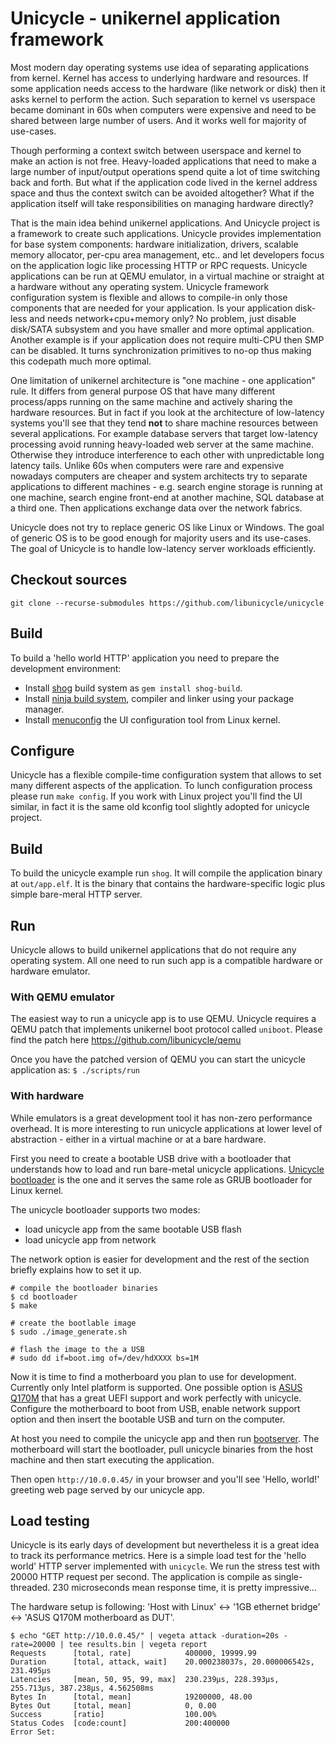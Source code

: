 # Unicycle - unikernel application framework

Most modern day operating systems use idea of separating applications from kernel. Kernel has access to underlying hardware and resources. If some application needs access to the hardware (like network or disk) then it asks kernel to perform the action. Such separation to kernel vs userspace became dominant in 60s when computers were expensive and need to be shared between large number of users. And it works well for majority of use-cases.

Though performing a context switch between userspace and kernel to make an action is not free. Heavy-loaded applications that need to make a large number of input/output operations spend quite a lot of time switching back and forth. But what if the application code lived in the kernel address space and thus the context switch can be avoided altogether? What if the application itself will take responsibilities on managing hardware directly?

That is the main idea behind unikernel applications. And Unicycle project is a framework to create such applications. Unicycle provides implementation for base system components: hardware initialization, drivers, scalable memory allocator, per-cpu area management, etc.. and let developers focus on the application logic like processing HTTP or RPC requests. Unicycle applications can be run at QEMU emulator, in a virtual machine or straight at a hardware without any operating system. Unicycle framework configuration system is flexible and allows to compile-in only those components that are needed for your application. Is your application disk-less and needs network+cpu+memory only? No problem, just disable disk/SATA subsystem and you have smaller and more optimal application. Another example is if your application does not require multi-CPU then SMP can be disabled. It turns synchronization primitives to no-op thus making this codepath much more optimal.

One limitation of unikernel architecture is "one machine - one application" rule. It differs from general purpose OS that have many different process/apps running on the same machine and actively sharing the hardware resources. But in fact if you look at the architecture of low-latency systems you'll see that they tend **not** to share machine resources between several applications. For example database servers that target low-latency processing avoid running heavy-loaded web server at the same machine. Otherwise they introduce interference to each other with unpredictable long latency tails. Unlike 60s when computers were rare and expensive nowadays computers are cheaper and system architects try to separate applications to different machines - e.g. search engine storage is running at one machine, search engine front-end at another machine, SQL database at a third one. Then applications exchange data over the network fabrics.

Unicycle does not try to replace generic OS like Linux or Windows. The goal of generic OS is to be good enough for majority users and its use-cases. The goal of Unicycle is to handle low-latency server workloads efficiently.

## Checkout sources
```git clone --recurse-submodules https://github.com/libunicycle/unicycle```

## Build

To build a 'hello world HTTP' application you need to prepare the development environment:

* Install [shog](https://github.com/libunicycle/shog) build system as ```gem install shog-build```.
* Install [ninja build system](https://ninja-build.org/), compiler and linker using your package manager.
* Install [menuconfig](https://github.com/anatol/menuconfig) the UI configuration tool from Linux kernel.

## Configure

Unicycle has a flexible compile-time configuration system that allows to set many different aspects of the application. To lunch configuration process please run ```make config```. If you work with Linux project you'll find the UI similar, in fact it is the same old kconfig tool slightly adopted for unicycle project.

## Build

To build the unicycle example run ```shog```. It will compile the application binary at ```out/app.elf```. It is the binary that contains the hardware-specific logic plus simple bare-meral HTTP server.


## Run

Unicycle allows to build unikernel applications that do not require any operating system. All one need to run such app is a compatible hardware or hardware emulator.

### With QEMU emulator

The easiest way to run a unicycle app is to use QEMU. Unicycle requires a QEMU patch that implements unikernel boot protocol called `uniboot`. Please find the patch here https://github.com/libunicycle/qemu

Once you have the patched version of QEMU you can start the unicycle application as:
`$ ./scripts/run`

### With hardware

While emulators is a great development tool it has non-zero performance overhead. It is more interesting to run unicycle applications at lower level of abstraction - either in a virtual machine or at a bare hardware.

First you need to create a bootable USB drive with a bootloader that understands
how to load and run bare-metal unicycle applications. [Unicycle bootloader](https://github.com/libunicycle/bootloader) is the one and it serves the same role as GRUB bootloader for Linux kernel.

The unicycle bootloader supports two modes:
  - load unicycle app from the same bootable USB flash
  - load unicycle app from network

The network option is easier for development and the rest of the section briefly explains how to set it up.
```
# compile the bootloader binaries
$ cd bootloader
$ make

# create the bootlable image
$ sudo ./image_generate.sh

# flash the image to the a USB
# sudo dd if=boot.img of=/dev/hdXXXX bs=1M
```

Now it is time to find a motherboard you plan to use for development. Currently only Intel platform is supported. One possible option is [ASUS Q170M](https://www.asus.com/Motherboards/Q170M-C/) that has a great UEFI support and work perfectly with unicycle. Configure the motherboard to boot from USB, enable network support option and then insert the bootable USB and turn on the computer.

At host you need to compile the unicycle app and then run [bootserver](https://github.com/libunicycle/bootserver). The motherboard will start the bootloader, pull unicycle binaries from the host machine and then start executing the application.

Then open `http://10.0.0.45/` in your browser and you'll see 'Hello, world!' greeting web page served by our unicycle app.

## Load testing

Unicycle is its early days of development but nevertheless it is a great idea to track its performance metrics. Here is a simple load test for the 'hello world' HTTP server implemented with `unicycle`. We run the stress test with 20000 HTTP request per second. The application is compile as single-threaded. 230 microseconds mean response time, it is pretty impressive...

The hardware setup is following: 'Host with Linux' <-> '1GB ethernet bridge' <-> 'ASUS Q170M motherboard as DUT'.

```
$ echo "GET http://10.0.0.45/" | vegeta attack -duration=20s -rate=20000 | tee results.bin | vegeta report
Requests      [total, rate]            400000, 19999.99
Duration      [total, attack, wait]    20.000238037s, 20.000006542s, 231.495µs
Latencies     [mean, 50, 95, 99, max]  230.239µs, 228.393µs, 255.713µs, 387.238µs, 4.562508ms
Bytes In      [total, mean]            19200000, 48.00
Bytes Out     [total, mean]            0, 0.00
Success       [ratio]                  100.00%
Status Codes  [code:count]             200:400000
Error Set:
```